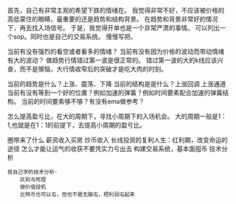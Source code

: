 首先，自己有非常主观的希望下跌的情绪在。
我觉得非常不好，不应该被价格的高低蒙住的眼睛，最重要的还是趋势和结构背景。
在趋势和背景非常好的情况下，再去找入场信号。
于是，我觉得开单也是一个非常严肃的事情。
可以列出一个sop。同时也是自己的交易系统。
慢慢写把。

当前有没有强烈的看空或者看多的情绪？
当前有没有因为价格的波动而带动情绪有大的波动？
    做趋势行情错过第一波是很正常的。
    错过第一波的大的k线应该兴奋，而不是懊恼，大行情收窄后的突破才是吃大肉的时刻。

当前的趋势是什么？上涨、震荡、下降
当前的结构是是什么？上涨回调 上涨通道
当前有没有等到一个好的位置？例如加速的弹簧？例如时间要素配合加速的弹簧结构。
当前的时间要素够不够？有没有ema做参考？


怎么提高盈亏比，在大的周期下，寻找小周期下的入场机会。
大的周期一般是1：1,也就是在1：1的前提下，去提高小周期的盈亏比。




圈带来了什么
    薪资收入买房
    炒币收入
    长线投资的复利人生：红利期，改变命运的途径
怎么才能让运气的收获不要凭实力亏出去
    构建交易系统，基本面囤币 技术分析

    我自己学的技术分析-
        区别与死捏
        做价值投机
        比特币也可以屯，但也不是无脑屯，把利润屯起来
